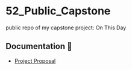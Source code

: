 # 52_Public_Capstone
public repo of my capstone project: On This Day

## Documentation 📄
- [Project Proposal](documents/proposal.md)

